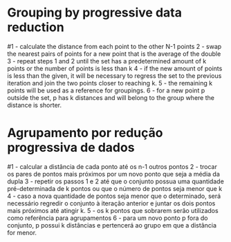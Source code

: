 # Grouping by progressive data reduction
#1 - calculate the distance from each point to the other N-1 points 
2 - swap the nearest pairs of points for a new point that is the average of the double 
3 - repeat steps 1 and 2 until the set has a predetermined amount of k points or the number of points is less than k 
4 - if the new amount of points is less than the given, it will be necessary to regress the set to the previous iteration and join the two points closer to reaching k. 
5 - the remaining k points will be used as a reference for groupings. 
6 - for a new point p outside the set, p has k distances and will belong to the group where the distance is shorter.

# Agrupamento por redução progressiva de dados
#1 - calcular a distância de cada ponto até os n-1 outros pontos
2 - trocar os pares de pontos mais próximos por um novo ponto que seja a média da dupla
3 - repetir os passos 1 e 2 até que o conjunto possua uma quantidade pré-determinada de k pontos ou que o número de pontos seja menor que k
4 - caso a nova quantidade de pontos seja menor que o determinado, será necessário regredir o conjunto à iteração anterior e juntar os dois pontos mais próximos até atingir k.
5 - os k pontos que sobrarem serão utilizados como referência para agrupamentos
6 - para um novo ponto p fora do conjunto, p possui k distâncias e pertencerá ao grupo em que a distância for menor.
